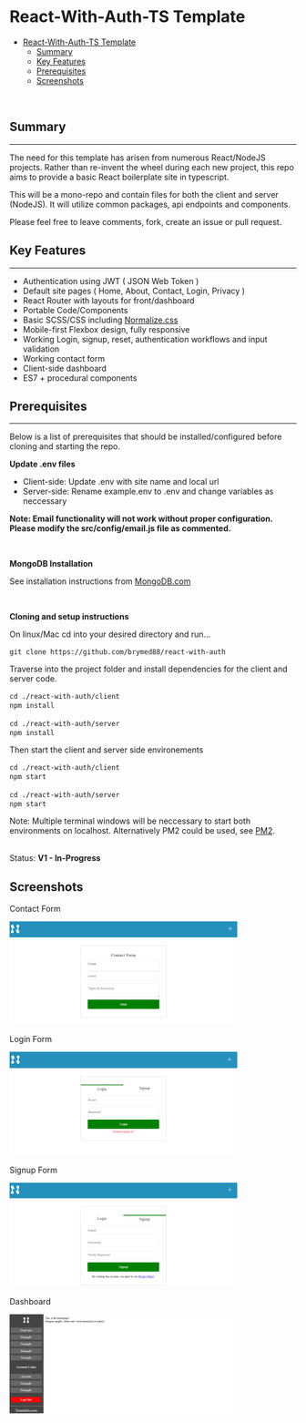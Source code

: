 # React-With-Auth-TS Template

- [React-With-Auth-TS Template](#react-with-auth-ts-template)
  - [Summary](#summary)
  - [Key Features](#key-features)
  - [Prerequisites](#prerequisites)
  - [Screenshots](#screenshots)

<br/>

## Summary

---

The need for this template has arisen from numerous React/NodeJS projects. Rather than re-invent the wheel during each new project, this repo aims to provide a basic React boilerplate site in typescript.

This will be a mono-repo and contain files for both the client and server (NodeJS). It will utilize common packages, api endpoints and components.

Please feel free to leave comments, fork, create an issue or pull request.
<br/>

## Key Features

---

- Authentication using JWT ( JSON Web Token )
- Default site pages ( Home, About, Contact, Login, Privacy )
- React Router with layouts for front/dashboard
- Portable Code/Components
- Basic SCSS/CSS including [Normalize.css]("https://necolas.github.io/normalize.css/")
- Mobile-first Flexbox design, fully responsive
- Working Login, signup, reset, authentication workflows and input validation
- Working contact form
- Client-side dashboard
- ES7 + procedural components
  <br/>

## Prerequisites

---

Below is a list of prerequisites that should be installed/configured before cloning and starting the repo.
<br/>

**Update .env files**

- Client-side: Update .env with site name and local url
- Server-side: Rename example.env to .env and change variables as neccessary

**Note: Email functionality will not work without proper configuration. Please modify the src/config/email.js file as commented.**

<br/>

**MongoDB Installation**

See installation instructions from [MongoDB.com](https://www.mongodb.com/docs/manual/administration/install-community/)

<br/>

**Cloning and setup instructions**

On linux/Mac cd into your desired directory and run...

```
git clone https://github.com/brymed88/react-with-auth
```

Traverse into the project folder and install dependencies for the client and server code.

```
cd ./react-with-auth/client
npm install

cd ./react-with-auth/server
npm install
```

Then start the client and server side environements

```
cd ./react-with-auth/client
npm start

cd ./react-with-auth/server
npm start
```

Note: Multiple terminal windows will be neccessary to start both environments on localhost. Alternatively PM2 could be used, see [PM2](https://pm2.keymetrics.io/).  
<br/>

Status: **V1 - In-Progress**

## Screenshots

Contact Form
<br/>

<img src="./screenshots/contact_form.png" width="400px">

Login Form
<br/>

<img src="./screenshots/login_form.png" width="400px">

Signup Form
<br/>

<img src="./screenshots/signup_form.png" width="400px">

Dashboard
<br/>

<img src="./screenshots/dashboard_desktop.png" width="400px">